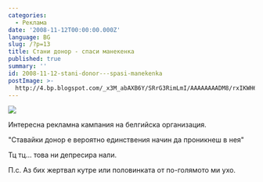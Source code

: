 ```yaml
---
categories:
  - Реклама
date: '2008-11-12T00:00:00.000Z'
language: BG
slug: /?p=13
title: Стани донор - спаси манекенка
published: true
summary: ''
id: 2008-11-12-stani-donor---spasi-manekenka
postImage: >-
  http://4.bp.blogspot.com/_x3M_abAXB6Y/SRrG3RimLmI/AAAAAAAADM8/rxIKWH6lzZw/s320/00035143.jpg
---
```


![](http://4.bp.blogspot.com/_x3M_abAXB6Y/SRrG3RimLmI/AAAAAAAADM8/rxIKWH6lzZw/s320/00035143.jpg)


Интересна рекламна кампания на белгийска организация.

"Ставайки донор е вероятно единствения начин да проникнеш в нея"


Тц тц... това ни депресира нали.


П.с. Аз бих жертвал кутре или половинката от по-голямото ми ухо.
